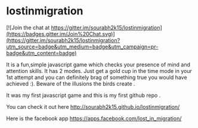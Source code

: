 # lostinmigration

[![Join the chat at https://gitter.im/sourabh2k15/lostinmigration](https://badges.gitter.im/Join%20Chat.svg)](https://gitter.im/sourabh2k15/lostinmigration?utm_source=badge&utm_medium=badge&utm_campaign=pr-badge&utm_content=badge)


It is a fun,simple javascript game which checks your presence of mind and attention skills. It has 2 modes. Just get a gold cup in the time mode in your 1st attempt and you can definitely brag of something true you would have achieved :). Beware of the illusions the birds create .

It was my first javascript game and this is my first github repo .

You can check it out here http://sourabh2k15.github.io/lostinmigration/ 

Here is the facebook app https://apps.facebook.com/lost_in_migration/
